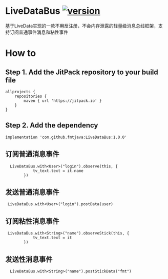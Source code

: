 # LiveDataBus [![version](https://jitpack.io/v/fmtjava/LiveDataBus.svg)](https://jitpack.io/#fmtjava/LiveDataBus)
基于LiveData实现的一款不用反注册，不会内存泄露的轻量级消息总线框架，支持订阅普通事件消息和粘性事件

# How to
## Step 1. Add the JitPack repository to your build file

```
allprojects {
	repositories {
		maven { url 'https://jitpack.io' }
	}
}
```
##  Step 2. Add the dependency
```
implementation 'com.github.fmtjava:LiveDataBus:1.0.0'
```

## 订阅普通消息事件
```
  LiveDataBus.with<User>("login").observe(this, {
            tv_text.text = it.name
        })
```

## 发送普通消息事件
```
 LiveDataBus.with<User>("login").postData(user)
```

## 订阅粘性消息事件
```
 LiveDataBus.with<String>("name").observeStick(this, {
            tv_text.text = it
        })
```

## 发送性消息事件
```
  LiveDataBus.with<String>("name").postStickData("fmt")
```
